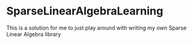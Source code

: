 # SparseLinearAlgebraLearning
This is a solution for me to just play around with writing my own Sparse Linear Algebra library

